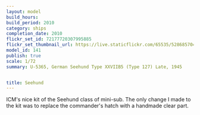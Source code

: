 ```yaml
---
layout: model
build_hours: 
build_period: 2010
category: ships
completion_date: 2010
flickr_set_id: 72177720307995885
flickr_set_thumbnail_url: https://live.staticflickr.com/65535/52868570406_c2c00d331b_m.jpg
model_id: 141
publish: true
scale: 1/72
summary: U-5365, German Seehund Type XXVIIB5 (Type 127) Late, 1945


title: Seehund
---
```


ICM's nice kit of the Seehund class of mini-sub. The only change I made to the kit was to replace the commander's hatch with a handmade clear part.
